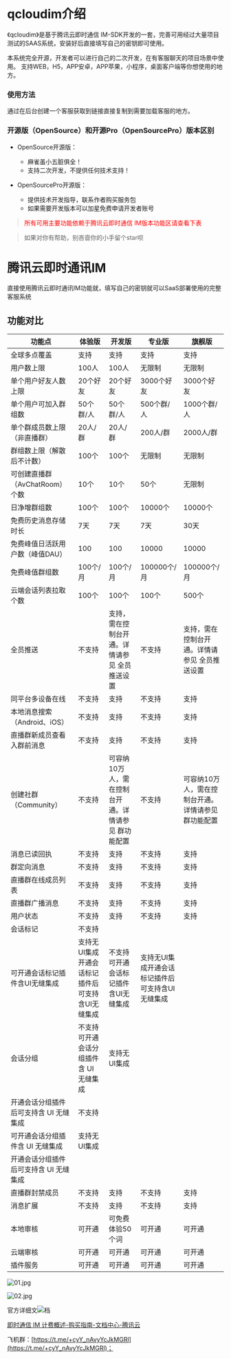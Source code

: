 # qcloudim介绍

 《qcloudim》是基于腾讯云即时通信 IM-SDK开发的一套，完善可用经过大量项目测试的SAAS系统，安装好后直接填写自己的密钥即可使用。

   本系统完全开源，开发者可以进行自己的二次开发，在有客服聊天的项目场景中使用。 支持WEB，H5，APP安卓，APP苹果，小程序，桌面客户端等你想使用的地方。



### 使用方法

  通过在后台创建一个客服获取到链接直接复制到需要加载客服的地方。



### 开源版（OpenSource）和开源Pro（OpenSourcePro）版本区别

- OpenSource开源版：
  - 麻雀虽小五脏俱全！
  - 支持二次开发，不提供任何技术支持！

- OpenSourcePro开源版：
  - 提供技术开发指导，联系作者购买服务包
  - 如果需要开发版本可以加星免费申请开发者账号

> <span style="color: red">所有可用主要功能依赖于腾讯云即时通信 IM版本功能区请查看下表</span>

> 如果对你有帮助，别吝啬你的小手留个star呗

# 腾讯云即时通讯IM

直接使用腾讯云即时通讯IM功能就，填写自己的密钥就可以SaaS部署使用的完整客服系统

## 功能对比

| **功能点**               | **体验版**                    | **开发版**                     | **专业版**                    | **旗舰版**                     |
| --------------------- | -------------------------- | --------------------------- | -------------------------- | --------------------------- |
| 全球多点覆盖                | 支持                         | 支持                          | 支持                         | 支持                          |
| 用户数上限                 | 100人                       | 100人                        | 无限制                        | 无限制                         |
| 单个用户好友人数上限            | 20个好友                      | 20个好友                       | 3000个好友                    | 3000个好友                     |
| 单个用户可加入群组数            | 50个群/人                     | 50个群/人                      | 500个群/人                    | 1000个群/人                    |
| 单个群成员数上限（非直播群）        | 20人/群                      | 20人/群                       | 200人/群                     | 2000人/群                     |
| 群组数上限（解散后不计数）         | 100个                       | 100个                        | 无限制                        | 无限制                         |
| 可创建直播群（AvChatRoom）个数  | 10个                        | 10个                         | 50个                        | 无限制                         |
| 日净增群组数                | 100个                       | 100个                        | 10000个                     | 10000个                      |
| 免费历史消息存储时长            | 7天                         | 7天                          | 7天                         | 30天                         |
| 免费峰值日活跃用户数（峰值DAU）     | 100                        | 100                         | 10000                      | 10000                       |
| 免费峰值群组数               | 100个/月                     | 100个/月                      | 100000个/月                  | 100000个/月                   |
| 云端会话列表拉取个数            | 100个                       | 100个                        | 100个                       | 500个                        |
| 全员推送                  | 不支持                        | 支持，需在控制台开通。详情请参见 全员推送设置     | 不支持                        | 支持，需在控制台开通。详情请参见 全员推送设置     |
| 同平台多设备在线              | 不支持                        | 支持                          | 不支持                        | 支持                          |
| 本地消息搜索（Android、iOS）   | 不支持                        | 支持                          | 不支持                        | 支持                          |
| 直播群新成员查看入群前消息         | 不支持                        | 支持                          | 不支持                        | 支持                          |
| 创建社群（Community）       | 不支持                        | 可容纳10万人，需在控制台开通。详情请参见 群功能配置 | 不支持                        | 可容纳10万人，需在控制台开通。详情请参见 群功能配置 |
| 消息已读回执                | 不支持                        | 支持                          | 不支持                        | 支持                          |
| 群定向消息                 | 不支持                        | 支持                          | 不支持                        | 支持                          |
| 直播群在线成员列表             | 不支持                        | 支持                          | 不支持                        | 支持                          |
| 直播群广播消息               | 不支持                        | 支持                          | 不支持                        | 支持                          |
| 用户状态                  | 不支持                        | 支持                          | 不支持                        | 支持                          |
| 会话标记                  | 不支持                        |                             |                            |                             |
| 可开通会话标记插件含UI无缝集成      | 支持无UI集成开通会话标记插件后可支持含UI无缝集成 | 不支持可开通会话标记插件含UI无缝集成         | 支持无UI集成开通会话标记插件后可支持含UI无缝集成 |                             |
| 会话分组                  | 不支持可开通会话分组插件含 UI 无缝集成      | 支持无UI集成                     |                            |                             |
| 开通会话分组插件后可支持含 UI 无缝集成 | 不支持                        |                             |                            |                             |
| 可开通会话分组插件含 UI 无缝集成    | 支持无UI集成                    |                             |                            |                             |
| 开通会话分组插件后可支持含 UI 无缝集成 |                            |                             |                            |                             |
| 直播群封禁成员               | 不支持                        | 支持                          | 不支持                        | 支持                          |
| 消息扩展                  | 不支持                        | 支持                          | 不支持                        | 支持                          |
| 本地审核                  | 可开通                        | 可免费体验50个词                   | 可开通                        | 可开通                         |
| 云端审核                  | 可开通                        | 可开通                         | 可开通                        | 可开通                         |
| 插件服务                  | 可开通                        | 可开通                         | 可开通                        | 可开通                         |

![01.jpg](D:\OpenCode\IM\img\01.jpg)



![02.jpg](D:\OpenCode\IM\img\02.jpg)

官方详细文![档]()

[即时通信 IM 计费概述-购买指南-文档中心-腾讯云](https://cloud.tencent.com/document/product/269/11673)





飞机群：[https://t.me/+cyY_nAvyYcJkMGRl](https://t.me/+cyY_nAvyYcJkMGRl)；
